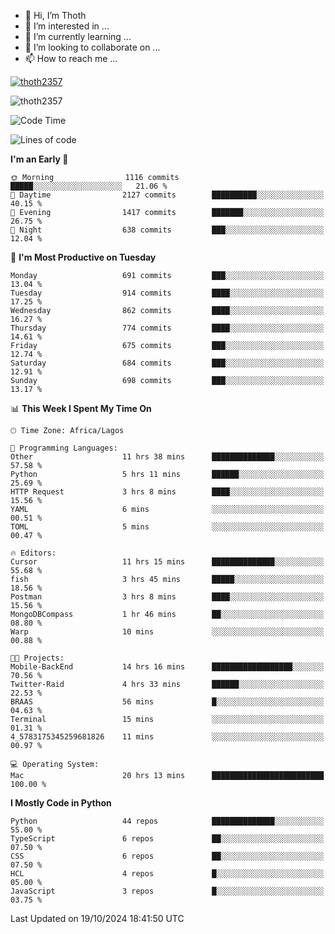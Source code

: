 <!---
thoth2357/thoth2357 is a ✨ special ✨ repository because its `README.md` (this file) appears on your GitHub profile.
You can click the Preview link to take a look at your changes.
--->

- 👋 Hi, I’m Thoth
- 👀 I’m interested in ...
- 🌱 I’m currently learning ...
- 💞️ I’m looking to collaborate on ...
- 📫 How to reach me ...


<p align="left"> <a href="https://github.com/ryo-ma/github-profile-trophy"><img src="https://github-profile-trophy.vercel.app/?username=thoth2357&theme=gruvbox&no-bg=true&no-frame=false&title=MultiLanguage,Commits,Repositories,Stars,Followers,PullRequest,Reviews,Issues" alt="thoth2357" /></a> </p>

<p align="left"> <img src="https://komarev.com/ghpvc/?username=thoth2357&label=Profile%20views&color=0e75b6&style=flat" alt="thoth2357" /> </p>

<!--START_SECTION:waka-->
![Code Time](http://img.shields.io/badge/Code%20Time-3%2C342%20hrs%2017%20mins-blue)

![Lines of code](https://img.shields.io/badge/From%20Hello%20World%20I%27ve%20Written-30.8%20million%20lines%20of%20code-blue)

**I'm an Early 🐤** 

```text
🌞 Morning                1116 commits        █████░░░░░░░░░░░░░░░░░░░░   21.06 % 
🌆 Daytime                2127 commits        ██████████░░░░░░░░░░░░░░░   40.15 % 
🌃 Evening                1417 commits        ███████░░░░░░░░░░░░░░░░░░   26.75 % 
🌙 Night                  638 commits         ███░░░░░░░░░░░░░░░░░░░░░░   12.04 % 
```
📅 **I'm Most Productive on Tuesday** 

```text
Monday                   691 commits         ███░░░░░░░░░░░░░░░░░░░░░░   13.04 % 
Tuesday                  914 commits         ████░░░░░░░░░░░░░░░░░░░░░   17.25 % 
Wednesday                862 commits         ████░░░░░░░░░░░░░░░░░░░░░   16.27 % 
Thursday                 774 commits         ████░░░░░░░░░░░░░░░░░░░░░   14.61 % 
Friday                   675 commits         ███░░░░░░░░░░░░░░░░░░░░░░   12.74 % 
Saturday                 684 commits         ███░░░░░░░░░░░░░░░░░░░░░░   12.91 % 
Sunday                   698 commits         ███░░░░░░░░░░░░░░░░░░░░░░   13.17 % 
```


📊 **This Week I Spent My Time On** 

```text
🕑︎ Time Zone: Africa/Lagos

💬 Programming Languages: 
Other                    11 hrs 38 mins      ██████████████░░░░░░░░░░░   57.58 % 
Python                   5 hrs 11 mins       ██████░░░░░░░░░░░░░░░░░░░   25.69 % 
HTTP Request             3 hrs 8 mins        ████░░░░░░░░░░░░░░░░░░░░░   15.56 % 
YAML                     6 mins              ░░░░░░░░░░░░░░░░░░░░░░░░░   00.51 % 
TOML                     5 mins              ░░░░░░░░░░░░░░░░░░░░░░░░░   00.47 % 

🔥 Editors: 
Cursor                   11 hrs 15 mins      ██████████████░░░░░░░░░░░   55.68 % 
fish                     3 hrs 45 mins       █████░░░░░░░░░░░░░░░░░░░░   18.56 % 
Postman                  3 hrs 8 mins        ████░░░░░░░░░░░░░░░░░░░░░   15.56 % 
MongoDBCompass           1 hr 46 mins        ██░░░░░░░░░░░░░░░░░░░░░░░   08.80 % 
Warp                     10 mins             ░░░░░░░░░░░░░░░░░░░░░░░░░   00.88 % 

🐱‍💻 Projects: 
Mobile-BackEnd           14 hrs 16 mins      ██████████████████░░░░░░░   70.56 % 
Twitter-Raid             4 hrs 33 mins       ██████░░░░░░░░░░░░░░░░░░░   22.53 % 
BRAAS                    56 mins             █░░░░░░░░░░░░░░░░░░░░░░░░   04.63 % 
Terminal                 15 mins             ░░░░░░░░░░░░░░░░░░░░░░░░░   01.31 % 
4_5783175345259681826    11 mins             ░░░░░░░░░░░░░░░░░░░░░░░░░   00.97 % 

💻 Operating System: 
Mac                      20 hrs 13 mins      █████████████████████████   100.00 % 
```

**I Mostly Code in Python** 

```text
Python                   44 repos            ██████████████░░░░░░░░░░░   55.00 % 
TypeScript               6 repos             ██░░░░░░░░░░░░░░░░░░░░░░░   07.50 % 
CSS                      6 repos             ██░░░░░░░░░░░░░░░░░░░░░░░   07.50 % 
HCL                      4 repos             █░░░░░░░░░░░░░░░░░░░░░░░░   05.00 % 
JavaScript               3 repos             █░░░░░░░░░░░░░░░░░░░░░░░░   03.75 % 
```




 Last Updated on 19/10/2024 18:41:50 UTC
<!--END_SECTION:waka-->
<!--![](http://github-profile-summary-cards.vercel.app/api/cards/profile-details?username=thoth2357&theme=2077)

![](http://github-profile-summary-cards.vercel.app/api/cards/stats?username=thoth2357&theme=2077)![](http://github-profile-summary-cards.vercel.app/api/cards/productive-time?username=thoth2357&theme=2077&utcOffset=8) -->
